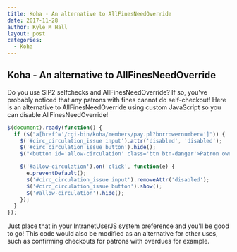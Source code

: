 ```yaml
---
title: Koha - An alternative to AllFinesNeedOverride
date: 2017-11-28
author: Kyle M Hall
layout: post
categories:
  - Koha
---
```

## Koha - An alternative to AllFinesNeedOverride

Do you use SIP2 selfchecks and AllFinesNeedOverride? If so, you've probably noticed that any patrons with fines cannot do self-checkout! Here is an alternative to AllFinesNeedOverride using custom JavaScript so you can disable AllFinesNeedOverride!

```javascript
$(document).ready(function() {
  if ($("a[href^='/cgi-bin/koha/members/pay.pl?borrowernumber=']")) {
    $('#circ_circulation_issue input').attr('disabled', 'disabled');
    $('#circ_circulation_issue button').hide();
    $("<button id='allow-circulation' class='btn btn-danger'>Patron owes fees</button>").insertAfter('#circ_circulation_issue button');

    $('#allow-circulation').on('click', function(e) {
      e.preventDefault();
      $('#circ_circulation_issue input').removeAttr('disabled');
      $('#circ_circulation_issue button').show();
      $('#allow-circulation').hide();
    });
  }
});
```

Just place that in your IntranetUserJS system preference and you'll be good to go! This code would also be modified as an alternative for other uses, such as confirming checkouts for patrons with overdues for example.
